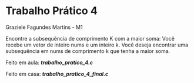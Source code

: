 # Trabalho Prático 4

Graziele Fagundes Martins - M1

Encontre a subsequência de comprimento K com a maior soma: 
Você recebe um vetor de inteiro nums e um inteiro k. Você deseja encontrar uma subsequência em
nums de comprimento k que tenha a maior soma.

Feito em aula: ***trabalho_pratico_4.c***

Feito em casa: ***trabalho_pratico_4_final.c***




